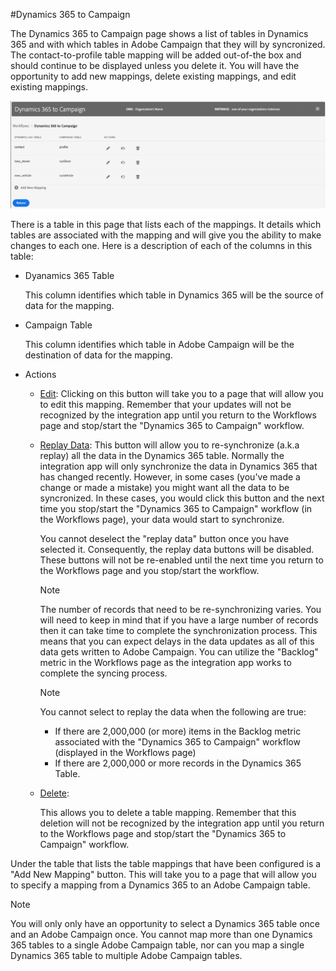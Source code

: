 #Dynamics 365 to Campaign

The Dynamics 365 to Campaign page shows a list of tables in Dynamics 365 and with which tables in Adobe Campaign that 
they will by syncronized.   The contact-to-profile table mapping will be added out-of-the box and should continue to 
be displayed unless you delete it.   You will have the opportunity to add new mappings, delete existing mappings, and
edit existing mappings. 

![](assets/d365-to-acs-ui-page-ingress-top.png)

There is a table in this page that lists each of the mappings.   It details which tables are associated with the 
mapping and will give you the ability to make changes to each one.   Here is a description of each of the columns in 
this table:

* Dyanamics 365 Table

  This column identifies which table in Dynamics 365 will be the source of data for the mapping.

* Campaign Table

   This column identifies which table in Adobe Campaign will be the destination of data for the mapping.

* Actions

  - <u>Edit</u>: Clicking on this button will take you to a page that will allow you to edit this mapping.   Remember 
    that your updates will not be recognized by the integration app until you return to the Workflows page and 
    stop/start the "Dynamics 365 to Campaign" workflow.
  
  - <u>Replay Data</u>: This button will allow you to re-synchronize (a.k.a replay) all the data in the Dynamics 365
    table.   Normally the integration app will only synchronize the data in Dynamics 365 that has changed recently.
    However, in some cases (you've made a change or made a mistake) you might want all the data to be 
    syncronized.  In these cases, you would click this button and the next time you stop/start the "Dynamics 365 to
    Campaign" workflow (in the Workflows page), your data would start to synchronize.  
    
    You cannot deselect the "replay data" button once you have selected it.   Consequently, the replay data buttons 
    will be disabled.   These buttons will not be re-enabled until the next time you return to the Workflows page and 
    you stop/start the workflow.  
    
    >[!NOTE]
    >
    > The number of records that need to be re-synchronizing varies.    You will need to keep in mind that if you have
    > a large number of records then it can take time to complete the synchronization process.   This means that you 
    > can expect delays in the data updates as all of this data gets written to Adobe Campaign.   You can utilize the
    > "Backlog" metric in the Workflows page as the integration app works to complete the syncing process.

    >[!NOTE]
    >
    > You cannot select to replay the data when the following are true:
    > * If there are 2,000,000 (or more) items in the Backlog metric associated with the "Dynamics 365 to Campaign"
    >   workflow (displayed in the Workflows page)
    > * If there are 2,000,000 or more records in the Dynamics 365 Table.
  
  - <u>Delete</u>:   
    
    This allows you to delete a table mapping.   Remember that this deletion will not be recognized by the integration
    app until you return to the Workflows page and stop/start the "Dynamics 365 to Campaign" workflow. 

Under the table that lists the table mappings that have been configured is a "Add New Mapping" button.   This will
take you to a page that will allow you to specify a mapping from a Dynamics 365 to an Adobe Campaign table.

>[!NOTE]
>
> You will only only have an opportunity to select a Dynamics 365 table once and an Adobe Campaign once.    You cannot
> map more than one Dynamics 365 tables to a single Adobe Campaign table, nor can you map a single Dynamics 365 table
> to multiple Adobe Campaign tables. 



